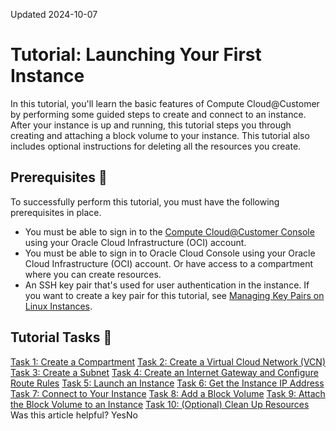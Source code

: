 Updated 2024-10-07
# Tutorial: Launching Your First Instance
In this tutorial, you'll learn the basic features of Compute Cloud@Customer by performing some guided steps to create and connect to an instance. After your instance is up and running, this tutorial steps you through creating and attaching a block volume to your instance.
This tutorial also includes optional instructions for deleting all the resources you create.
## Prerequisites 🔗 
To successfully perform this tutorial, you must have the following prerequisites in place.
  * You must be able to sign in to the [Compute Cloud@Customer Console](https://docs.oracle.com/en-us/iaas/compute-cloud-at-customer/topics/overview/compute-cloud-customer-console.htm#accessing-the-console "Use the Compute Cloud@Customer Console to create and manage compute, storage and other resources on a Compute Cloud@Customer infrastructure.") using your Oracle Cloud Infrastructure (OCI) account.
  * You must be able to sign in to Oracle Cloud Console using your Oracle Cloud Infrastructure (OCI) account. Or have access to a compartment where you can create resources.
  * An SSH key pair that's used for user authentication in the instance. If you want to create a key pair for this tutorial, see [Managing Key Pairs on Linux Instances](https://docs.oracle.com/iaas/Content/Compute/Tasks/managingkeypairs.htm).


## Tutorial Tasks 🔗 
[Task 1: Create a Compartment](https://docs.oracle.com/en-us/iaas/compute-cloud-at-customer/topics/compute/create-a-compartment.htm#create-a-compartment "On Compute Cloud@Customer, compartments help you organize and control access to your resources. A compartment is a collection of resources \(such as cloud networks, compute instances, and block volumes\) that can be accessed only by those groups that have been given permission by an administrator in your organization.")
[Task 2: Create a Virtual Cloud Network (VCN)](https://docs.oracle.com/en-us/iaas/compute-cloud-at-customer/topics/compute/create-a-virtual-cloud-network-vcn.htm#create-a-virtual-cloud-network-vcn)
[Task 3: Create a Subnet](https://docs.oracle.com/en-us/iaas/compute-cloud-at-customer/topics/compute/create-a-subnet.htm#create-a-subnet "A subnet is a subdivision of your VCN. The subnet directs traffic according to a route table.")
[Task 4: Create an Internet Gateway and Configure Route Rules](https://docs.oracle.com/en-us/iaas/compute-cloud-at-customer/topics/compute/create-an-internet-gateway-and-configure-route-rules.htm#create-an-internet-gateway-and-configure-route-rules "An internet gateway is an optional virtual router you can add to your VCN to enable access to your data center network.")
[Task 5: Launch an Instance](https://docs.oracle.com/en-us/iaas/compute-cloud-at-customer/topics/compute/5-launch-an-instance.htm#_5-launch-an-instance "In this task, launch an instance with an image and a shape.")
[Task 6: Get the Instance IP Address](https://docs.oracle.com/en-us/iaas/compute-cloud-at-customer/topics/compute/6-get-the-instance-ip-address.htm#_6-get-the-instance-ip-address "You connect to the instance using SSH with the instance IP address.")
[Task 7: Connect to Your Instance](https://docs.oracle.com/en-us/iaas/compute-cloud-at-customer/topics/compute/7-connect-to-your-instance.htm#_7-connect-to-your-instance "Connect to your instance using SSH.")
[Task 8: Add a Block Volume](https://docs.oracle.com/en-us/iaas/compute-cloud-at-customer/topics/compute/8-add-a-block-volume.htm#add-a-block-volume "Add additional storage by adding a block volume to your instance.")
[Task 9: Attach the Block Volume to an Instance](https://docs.oracle.com/en-us/iaas/compute-cloud-at-customer/topics/compute/9-attach-the-block-volume-to-an-instance.htm#attach-the-block-volume-to-an-instance "Attach the block volume to an instance.")
[Task 10: (Optional) Clean Up Resources](https://docs.oracle.com/en-us/iaas/compute-cloud-at-customer/topics/compute/10-clean-up-resources.htm#clean-up-resources "After you've finished with the resources you created for this tutorial, you can delete and release the resources you no longer plan to use.")
Was this article helpful?
YesNo

